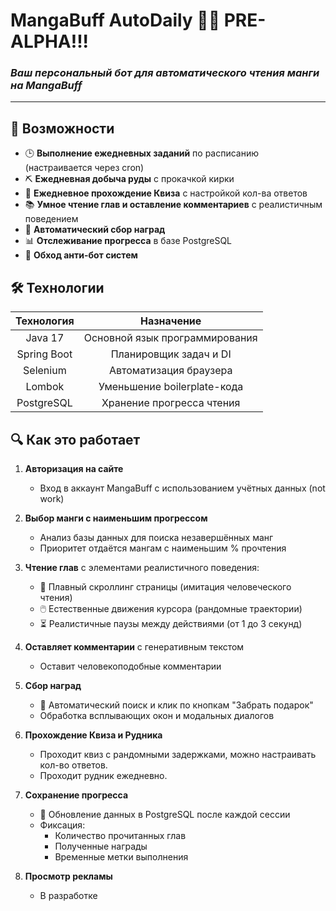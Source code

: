 # MangaBuff AutoDaily 🤖✨  PRE-ALPHA!!!
### *Ваш персональный бот для автоматического чтения манги на MangaBuff*

---

## 🌟 Возможности
- 🕒 **Выполнение ежедневных заданий** по расписанию (настраивается через cron)
- ⛏️ **Ежедневная добыча руды** с прокачкой кирки
- 📑 **Ежедневное прохождение Квиза** с настройкой кол-ва ответов
- 📚 **Умное чтение глав и оставление комментариев** с реалистичным поведением
- 🎁 **Автоматический сбор наград**
- 📊 **Отслеживание прогресса** в базе PostgreSQL
- 🤖 **Обход анти-бот систем**

## 🛠 Технологии
| Технология    | Назначение                      |
|:-------------:|:-------------------------------:|
| Java 17       | Основной язык программирования  |
| Spring Boot   | Планировщик задач и DI          |
| Selenium      | Автоматизация браузера          |
| Lombok        | Уменьшение boilerplate-кода     |
| PostgreSQL    | Хранение прогресса чтения       |

## 🔍 Как это работает

1. **Авторизация на сайте**  
   - Вход в аккаунт MangaBuff с использованием учётных данных (not work)

2. **Выбор манги с наименьшим прогрессом**  
   - Анализ базы данных для поиска незавершённых манг  
   - Приоритет отдаётся мангам с наименьшим % прочтения

3. **Чтение глав** с элементами реалистичного поведения:  
   - 📜 Плавный скроллинг страницы (имитация человеческого чтения)  
   - 🖱️ Естественные движения курсора (рандомные траектории)  
   - ⏳ Реалистичные паузы между действиями (от 1 до 3 секунд)

4. **Оставляет комментарии** с генеративным текстом
   - Оставит человекоподобные комментарии

5. **Сбор наград**  
   - 🎁 Автоматический поиск и клик по кнопкам "Забрать подарок"  
   - Обработка всплывающих окон и модальных диалогов
     
6. **Прохождение Квиза и Рудника**
   - Проходит квиз с рандомными задержками, можно настраивать кол-во ответов.
   - Проходит рудник ежедневно.
   
7. **Сохранение прогресса**  
   - 💾 Обновление данных в PostgreSQL после каждой сессии  
   - Фиксация:  
     - Количество прочитанных глав  
     - Полученные награды  
     - Временные метки выполнения

8. **Просмотр рекламы**
   - В разработке
